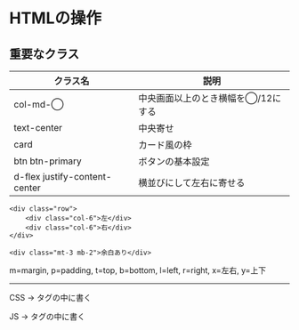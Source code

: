 # HTMLの操作
## 重要なクラス

| クラス名 | 説明 |
| --- | --- |
|col-md-◯ | 中央画面以上のとき横幅を◯/12にする|
|text-center | 中央寄せ |
card | カード風の枠|
btn btn-primary | ボタンの基本設定|
|d-flex justify-content-center | 横並びにして左右に寄せる|

```
<div class="row">
    <div class="col-6">左</div>
    <div class="col-6">右</div>
</div>
```

```
<div class="mt-3 mb-2">余白あり</div>
```
m=margin, p=padding, t=top, b=bottom, l=left, r=right, x=左右, y=上下

---
CSS → <style> ... </style> タグの中に書く

JS → <script> ... </script> タグの中に書く
